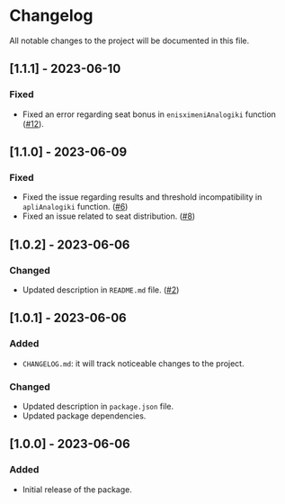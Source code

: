 # Changelog

All notable changes to the project will be documented in this file.

## [1.1.1] - 2023-06-10
### Fixed
- Fixed an error regarding seat bonus in `enisximeniAnalogiki` function (<a href="https://github.com/PoliVerse/greek-electoral-systems/pull/12">#12</a>).

## [1.1.0] - 2023-06-09
### Fixed
- Fixed the issue regarding results and threshold incompatibility in `apliAnalogiki` function. (<a href="https://github.com/PoliVerse/greek-electoral-systems/pull/6">#6</a>)
- Fixed an issue related to seat distribution. (<a href="https://github.com/PoliVerse/greek-electoral-systems/pull/8">#8</a>)

## [1.0.2] - 2023-06-06
### Changed
- Updated description in `README.md` file. (<a href="https://github.com/PoliVerse/greek-electoral-systems/pull/2">#2</a>)

## [1.0.1] - 2023-06-06
### Added
- `CHANGELOG.md`: it will track noticeable changes to the project.

### Changed
- Updated description in `package.json` file.
- Updated package dependencies.

## [1.0.0] - 2023-06-06
### Added
- Initial release of the package.
